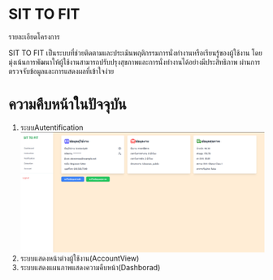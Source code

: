 # SIT TO FIT

รายละเอียดโครงการ

SIT TO FIT เป็นระบบที่ช่วยติดตามและประเมินพฤติกรรมการนั่งทำงานหรือเรียนรู้ของผู้ใช้งาน โดยมุ่งเน้นการพัฒนาให้ผู้ใช้งานสามารถปรับปรุงสุขภาพและการนั่งทำงานได้อย่างมีประสิทธิภาพ ผ่านการตรวจจับข้อมูลและการแสดงผลที่เข้าใจง่าย

# ความคืบหน้าในปัจจุบัน

1. ระบบAutentification
![หน้าlogin](Account.png)
3. ระบบแสดงหน้าต่างผู้ใช้งาน(AccountView)
4. ระบบแสดงแผนภาพแสดงความคืบหน้า(Dashborad)
